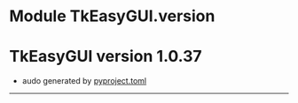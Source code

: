 # Module TkEasyGUI.version

# TkEasyGUI version 1.0.37

- audo generated by [pyproject.toml](https://github.com/kujirahand/tkeasygui-python/blob/main/pyproject.toml)

---------------------------



